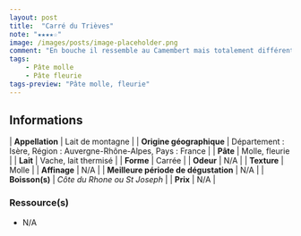```yaml
---
layout: post
title:  "Carré du Trièves"
note: "★★★★☆"
image: /images/posts/image-placeholder.png
comment: "En bouche il ressemble au Camembert mais totalement différent au niveau du goût. Bien parfumé avec une note sur la fin de fromage de chèvre sec, il pique le palais. Belle découverte !"
tags:
    - Pâte molle
    - Pâte fleurie
tags-preview: "Pâte molle, fleurie"
---
```


## Informations

| **Appellation** | Lait de montagne |
| **Origine géographique** | Département : Isère, Région : Auvergne-Rhône-Alpes, Pays : France  |
| **Pâte** | Molle, fleurie |
| **Lait** | Vache, lait thermisé |
| **Forme** | Carrée |
| **Odeur** | N/A |
| **Texture** | Molle |
| **Affinage** | N/A |
| **Meilleure période de dégustation** | N/A |
| **Boisson(s)** | *Côte du Rhone ou St Joseph* |
| **Prix** | N/A |

### Ressource(s)
* N/A